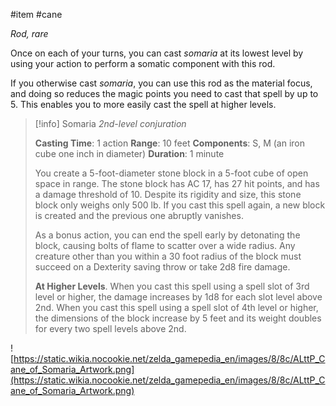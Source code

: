  #item #cane 

*Rod, rare*

Once on each of your turns, you can cast *somaria* at its lowest level by using your action to perform a somatic component with this rod.

If you otherwise cast *somaria*, you can use this rod as the material focus, and doing so reduces the magic points you need to cast that spell by up to 5. This enables you to more easily cast the spell at higher levels.

>[!info] Somaria
>*2nd-level conjuration*
>
>**Casting Time**: 1 action
>**Range**: 10 feet
>**Components**: S, M (an iron cube one inch in diameter)
>**Duration**: 1 minute
>
>You create a 5-foot-diameter stone block in a 5-foot cube of open space in range. The stone block has AC 17, has 27 hit points, and has a damage threshold of 10. Despite its rigidity and size, this stone block only weighs only 500 lb. If you cast this spell again, a new block is created and the previous one abruptly vanishes.
>
>As a bonus action, you can end the spell early by detonating the block, causing bolts of flame to scatter over a wide radius. Any creature other than you within a 30 foot radius of the block must succeed on a Dexterity saving throw or take 2d8 fire damage.
>
>**At Higher Levels**. When you cast this spell using a spell slot of 3rd level or higher, the damage increases by 1d8 for each slot level above 2nd. When you cast this spell using a spell slot of 4th level or higher, the dimensions of the block increase by 5 feet and its weight doubles for every two spell levels above 2nd.

![https://static.wikia.nocookie.net/zelda_gamepedia_en/images/8/8c/ALttP_Cane_of_Somaria_Artwork.png](https://static.wikia.nocookie.net/zelda_gamepedia_en/images/8/8c/ALttP_Cane_of_Somaria_Artwork.png)
